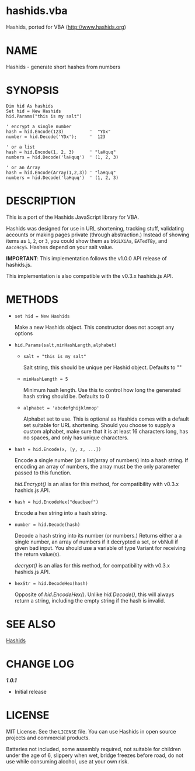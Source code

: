 # hashids.vba
Hashids, ported for VBA (http://www.hashids.org)

# NAME

Hashids - generate short hashes from numbers

# SYNOPSIS

    Dim hid As hashids
    Set hid = New Hashids
    hid.Params("this is my salt")

    ' encrypt a single number
    hash = hid.Encode(123)          '  "YDx"
    number = hid.Decode('YDx');     '  123

    ' or a list
    hash = hid.Encode(1, 2, 3)      ' "laHquq"
    numbers = hid.Decode('laHquq')  ' (1, 2, 3)

    ' or an Array
    hash = hid.Encode(Array(1,2,3)) ' "laHquq"
    numbers = hid.Decode('laHquq')  ' (1, 2, 3)

# DESCRIPTION

This is a port of the Hashids JavaScript library for VBA.

Hashids was designed for use in URL shortening, tracking stuff,
validating accounts or making pages private (through abstraction.)
Instead of showing items as `1`, `2`, or `3`, you could show them as
`b9iLXiAa`, `EATedTBy`, and `Aaco9cy5`.  Hashes depend on your salt
value.

**IMPORTANT**: This implementation follows the v1.0.0 API release of
hashids.js.

This implementation is also compatible with the v0.3.x hashids.js API.

# METHODS

- `set hid = New Hashids`

    Make a new Hashids object.  This constructor does not accept any options

- `hid.Params(salt,minHashLength,alphabet)`

    - `salt = "this is my salt"`

        Salt string, this should be unique per Hashid object. Defaults to ""

    - `minHashLength = 5`

        Minimum hash length.  Use this to control how long the generated hash
        string should be. Defaults to 0

    - `alphabet = 'abcdefghijklmnop'`

        Alphabet set to use.  This is optional as Hashids comes with a default
        set suitable for URL shortening.  Should you choose to supply a custom
        alphabet, make sure that it is at least 16 characters long, has no
        spaces, and only has unique characters.

- `hash = hid.Encode(x, [y, z, ...])`

    Encode a single number (or a list/array of numbers) into a hash
    string. If encoding an array of numbers, the array must be the only 
    parameter passed to this function.

    _hid.Encrypt()_ is an alias for this method, for compatibility with v0.3.x
    hashids.js API.

- `hash = hid.EncodeHex("deadbeef")`

    Encode a hex string into a hash string.

- `number = hid.Decode(hash)`

    Decode a hash string into its number (or numbers.)  Returns either a
    a single number, an array of numbers if it decrypted a set, or vbNull if 
    given bad input. You should use a variable of type Variant for receiving the 
    return value(s).

    _decrypt()_ is an alias for this method, for compatibility with v0.3.x
    hashids.js API.

- `hexStr = hid.DecodeHex(hash)`

    Opposite of _hid.EncodeHex()_.  Unlike _hid.Decode()_, this will always
    return a string, including the empty string if the hash is invalid.

# SEE ALSO

[Hashids](http://www.hashids.org)

# CHANGE LOG

***1.0.1***

- Initial release

# LICENSE

MIT License. See the `LICENSE` file. You can use Hashids in open source projects and commercial products.

Batteries not included, some assembly required, not 
suitable for children under the age of 6, slippery when wet, bridge freezes
before road, do not use while consuming alcohol, use at your own risk.
